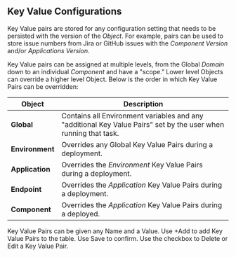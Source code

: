 ## Key Value Configurations

Key Value pairs are stored for any configuration setting that needs to be persisted with the version of the _Object_. For example, pairs can be used to store issue numbers from Jira or GitHub issues with the _Component Version_ and/or _Applications Version_. 

Key Value pairs can be assigned at multiple levels, from the Global _Domain_ down to an individual _Component_ and have a "scope." Lower level Objects can override a higher level Object.  Below is the order in which Key Value Pairs can be overridden:

| Object          | Description                                                                                                     |
|-----------------|-----------------------------------------------------------------------------------------------------------------|
| **Global**      | Contains all Environment variables and any "additional Key Value Pairs" set by the user when running that task. |
| **Environment** | Overrides any Global Key Value Pairs during a deployment.                                                       |
| **Application** | Overrides the _Environment_ Key Value Pairs during a deployment.                                                 |
| **Endpoint**    | Overrides the _Application_ Key Value Pairs during a deployment.                                                |
| **Component** | Overrides the  _Application_ Key Value Pairs during a deployed.

Key Value Pairs can be given any Name and a Value. Use +Add to add Key Value Pairs to the table. Use Save to confirm.  Use the checkbox to Delete or Edit a Key Value Pair.

